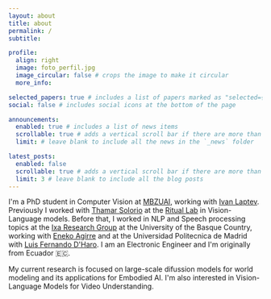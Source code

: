 ```yaml
---
layout: about
title: about
permalink: /
subtitle: 

profile:
  align: right
  image: foto_perfil.jpg
  image_circular: false # crops the image to make it circular
  more_info: 

selected_papers: true # includes a list of papers marked as "selected={true}"
social: false # includes social icons at the bottom of the page

announcements:
  enabled: true # includes a list of news items
  scrollable: true # adds a vertical scroll bar if there are more than 3 news items
  limit: # leave blank to include all the news in the `_news` folder

latest_posts:
  enabled: false
  scrollable: true # adds a vertical scroll bar if there are more than 3 new posts items
  limit: 3 # leave blank to include all the blog posts
---
```


I'm a PhD student in Computer Vision at [MBZUAI](https://mbzuai.ac.ae/), working with [Ivan Laptev](https://www.di.ens.fr/~laptev/). Previously I worked with [Thamar Solorio](http://solorio.uh.edu/) at the [Ritual Lab](https://ritual-mbzuai.github.io/web/) in Vision-Language models. Before that, I worked in NLP and Speech processing topics at the [Ixa Research Group](https://www.ehu.eus/es/) at the University of the Basque Country, working with [Eneko Agirre](https://eagirre.github.io/) and at the Universidad Politecnica de Madrid with [Luis Fernando D'Haro](https://blogs.upm.es/gthau/luis-fernando-dharo/). I am an Electronic Engineer and I'm originally from Ecuador 🇪🇨.

My current research is focused on large-scale difussion models for world modeling and its applications for Embodied AI. I'm also interested in Vision-Language Models for Video Understanding.